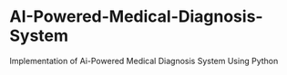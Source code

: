 # AI-Powered-Medical-Diagnosis-System
Implementation of Ai-Powered Medical Diagnosis System Using Python 

